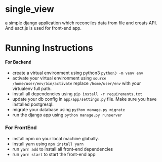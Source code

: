 # single_view
a simple django application which reconciles data from file and creats API. And eact.js is used for front-end app.


# Running Instructions
#### For Backend
- create a virtual environment using python3 `python3 -m venv env`
- activate your virtual environment using `source /home/user/env/bin/activate` replace `/home/user/env` with your virtualenv full path.
- install all dependencies using `pip install -r requirements.txt`
- update your db config in `app/app/settings.py` file. Make sure you have installed postgresql.
- migrate your database using `python manage.py migrate`
- run the django app using `python manage.py runserver` 


### For FrontEnd
- install npm on your local machine globally.
- install yarn using `npm install yarn`
- run `yarn add` to install all front-end dependencies
- run `yarn start` to start the front-end app